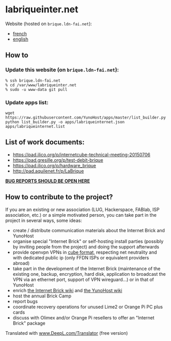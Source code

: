 # labriqueinter.net

Website (hosted on `brique.ldn-fai.net`):

* [french](http://labriqueinter.net/)
* [english](http://internetcu.be/)

## How to

### Update this website (on `brique.ldn-fai.net`):

```
% ssh brique.ldn-fai.net
% cd /var/www/labriqueinter.net
% sudo -u www-data git pull
```

### Update apps list:

```
wget https://raw.githubusercontent.com/YunoHost/apps/master/list_builder.py
python list_builder.py -o apps/labriqueinternet.json apps/labriqueinternet.list
```

## List of work documents:

* https://pad.ilico.org/p/internetcube-technical-meeting-20150706
* https://pad.gresille.org/p/test-debit-brique
* https://pad.ilico.org/p/hardware_brique
* http://pad.aquilenet.fr/p/LaBrique

**[BUG REPORTS SHOULD BE OPEN HERE](https://github.com/labriqueinternet/labriqueinter.net/issues)**


## How to contribute to the project?
If you are an existing or new association (LUG, Hackerspace, FABlab, ISP association, etc.) or a simple motivated person, you can take part in the project in several ways, some ideas: 

 * create / distribute communication materials about the Internet Brick and YunoHost
 * organise special "Internet Brick" or self-hosting install parties (possibly by inviting people from the project) and doing the support afterwards
 * provide openvpn VPNs in [cube format](https://labriqueinter.net/dotcubefiles.html), respecting net neutrality and with dedicated public ip (only FFDN ISPs or equivalent providers abroad)
 * take part in the development of the Internet Brick (maintenance of the existing one, backup, encryption, hard disk, application to broadcast the VPN via an ethernet port, support of VPN wireguard...) or in that of YunoHost
 * enrich [the Internet Brick wiki](https://wiki.labriqueinter.net) and [the YunoHost wiki](https://yunohost.org/fr)
 * host the annual Brick Camp
 * report bugs
 * coordinate recovery operations for unused Lime2 or Orange Pi PC plus cards
 * discuss with Olimex and/or Orange Pi resellers to offer an "Internet Brick" package


Translated with www.DeepL.com/Translator (free version)

